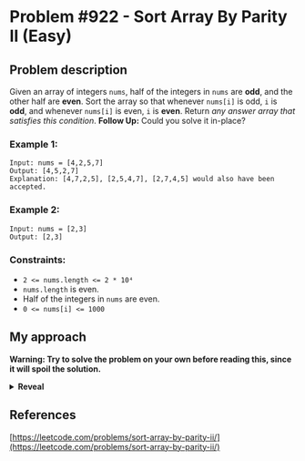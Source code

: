 # Problem #922 - Sort Array By Parity II (Easy)

## Problem description

Given an array of integers `nums`, half of the integers in `nums` are **odd**, and the other half are **even**.
Sort the array so that whenever `nums[i]` is odd, `i` is **odd**, and whenever `nums[i]` is even, `i` is **even**.
Return _any answer array that satisfies this condition_.
**Follow Up:** Could you solve it in-place?

### Example 1:

```
Input: nums = [4,2,5,7]
Output: [4,5,2,7]
Explanation: [4,7,2,5], [2,5,4,7], [2,7,4,5] would also have been accepted.
```

### Example 2:

```
Input: nums = [2,3]
Output: [2,3]
```

### Constraints:

-   `2 <= nums.length <= 2 * 10⁴`
-   `nums.length` is even.
-   Half of the integers in `nums` are even.
-   `0 <= nums[i] <= 1000`

## My approach

**Warning: Try to solve the problem on your own before reading this, since it will spoil the solution.**

<details>
  <summary><b>Reveal</b></summary>
  There are four approaches I will cover here, three of them should be very similar in terms of performance and memory usage (they have the same time and space complexity) while the fourth one should be better in terms of memory.
  <p>
  <details>
  <summary><b>First approach</b></summary>

This approach is the more obvious one in my opinion since I thought of it almost immediately after reading the problem. You can basically go through the given array and filter the elements into two new arrays. One of them will hold even numbers, while the other one will hold odd numbers. Then you can push the numbers into the result array, altering between a number from the array holding the even numbers and from the array holding the odd numbers. This way you start with an even number and the numbers will be altering between even and odd. _This approach is named "filtering method" in the table below._

  </details>
  <details>
  <summary><b>Second approach</b></summary>

You can also create an array of 0s (or any other number really) of the same length as the numbers array given to you. Then you can loop through the array and if the parity of the index is different from the parity of the number, then you hit an invalid placement. You then check the stack variable if there is a value of the opposite parity waiting to be placed. If there is, switch the indexes of the value found on the stack and of the current value and you are done. If there is no value to be switched with the current one, just push the current value and index into the corresponding place of the stack for it to be used later. _This approach is named "stack" in the table below._

  </details>
  <details>
  <summary><b>Third approach</b></summary>

This approach is basically the same as the previous one, but instead of creating an array of 0s, you directly mutate the input array, which should save you some memory and initialisation time. This also solves the follow up, that's why I didn't mention it in the second approach if someone wanted to discover it themselves. _This approach is named "mutable input" in the table below._

  </details>
  <details>
  <summary><b>Fourth approach</b></summary>

This approach is once again makes use of mutable access to the input array, but it is not required (you will have to initialise the array of 0s, which requires more memory and time). You initialise two pointers, one pointing at the index 0, and another pointing at the index 1. Then you loop while both of the indexes are within the array. In each itereation, you switch the values at the two indexes, then you loop while the first pointer is pointing at an even value and is within the array, increasing the pointer by two each time. Then once you exit that loop, you do the same with the other pointer, but while it is pointing at an odd value. Once you exit that loop too, it is guaranteed that you either moved out of the array or the first pointer (with an even value) is pointing at an odd number and the second pointer (with an odd value) is pointing at an even value. If you moved out of the array, the main loop will break, and you will return the mutated array. If not, you will enter the next iteration, swapping the values at the indexes pointed to by the pointers. As long as you make use of the mutability of the input, this can have constant space complexity. _This approach is named "two pointers" in the table below._

  </details>
  <p>
    
  |          Implementation         | Time complexity | Space complexity |                        Runtime                       |                     Memory Usage                     |
  | :-----------------------------: | :-------------: | :--------------: | :--------------------------------------------------: | :--------------------------------------------------: |
  |     [Rust (filtering method)](https://github.com/Pandicon/leetcode/tree/main/problems/algorithms/0922/Rust/solution_filtering.rs)     |       O(N)      |       O(N)       | 9 ms, faster than 100.00% of Rust online submissions | 2.5 MB, less than 42.86% of Rust online submissions |
  |       [Rust (stack)](https://github.com/Pandicon/leetcode/tree/main/problems/algorithms/0922/Rust/solution_stack.rs)      |       O(N)      |       O(N)       | 7 ms, faster than 100.00% of Rust online submissions |  2.2 MB, less than 100.00% of Rust online submissions |
  |       [Rust (mutable input)](https://github.com/Pandicon/leetcode/tree/main/problems/algorithms/0922/Rust/solution_mutable_input.rs)      |       O(N)      |       O(N)       | 9 ms, faster than 100.00% of Rust online submissions |  2.2 MB, less than 100.00% of Rust online submissions |
  |       [Rust (two pointers)](https://github.com/Pandicon/leetcode/tree/main/problems/algorithms/0922/Rust/solution_two_pointers.rs)      |       O(N)      |       O(1)       | 6 ms, faster than 100.00% of Rust online submissions |  2.1 MB, less than 100.00% of Rust online submissions |
</details>

## References

[https://leetcode.com/problems/sort-array-by-parity-ii/](https://leetcode.com/problems/sort-array-by-parity-ii/)
